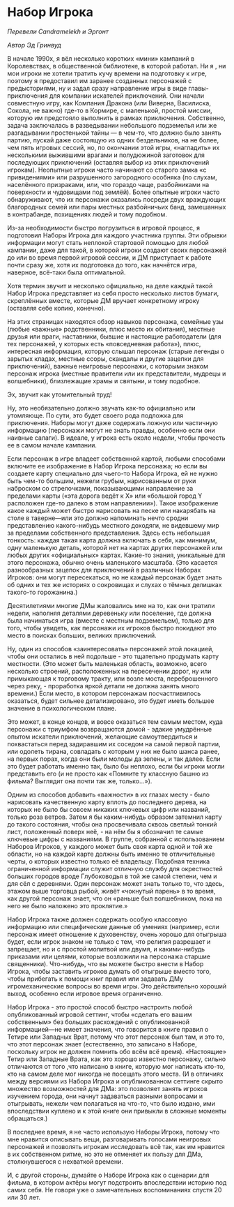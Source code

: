 # Набор Игрока

_Перевели Candramelekh и Эргонт_

_Автор Эд Гринвуд_

В начале 1990х, я вёл несколько коротких «мини» кампаний в Королевствах, в общественной библиотеке, в которой работал. Ни я , ни мои игроки не хотели тратить кучу времени на подготовку к игре, поэтому я предоставил им заранее созданных персонажей с предысториями, ну и задал сразу направление игры в виде главы-приключения для компании искателей приключений. Они начали совместную игру, как Компания Дракона (или Виверна, Василиска, Сокола, не важно) где-то в Кормире, с маленькой, простой миссии, которую им предстояло выполнить в рамках приключения. Собственно, задача заключалась в разведывании небольшого подземелья или же разгадывании простенькой тайны — в чем-то, что должно было занять партию, пускай даже состоящую из одних бездельников, на не более, чем пять игровых сессий, но, по окончании этой игры, «нагладить» их несколькими выжившими врагами и полудюжиной заготовок для последующих приключений (оставляя выбор из этих приключений игрокам). Неопытные игроки часто начинают со старого замка «с привидениями» или разрушенного загородного особняка (по слухам, населённого призраками, или, что гораздо чаще, разбойниками на поверхности и чудовищами под землёй). Более опытные игроки часто обнаруживают, что их персонажи оказались посреди двух враждующих благородных семей или пары местных разбойничьих банд, замешанных в контрабанде, похищениях людей и тому подобном.

Из-за необходимости быстро погрузиться в игровой процесс, я подготовил Наборы Игрока для каждого участника группы. Эти обрывки информации могут стать неплохой стартовой помощью для любой кампании, даже для такой, в которой игроки создают своих персонажей до или во время первой игровой сессии, и ДМ приступает к работе почти сразу же, хотя их подготовка до того, как начнётся игра, наверное, всё-таки была оптимальной.

Хотя термин звучит и несколько официально, на деле каждый такой Набор Игрока представляет из себя просто несколько листов бумаги, скреплённых вместе, которые ДМ вручает конкретному игроку (оставляя себе копию, конечно).

На этих страницах находятся обзор навыков персонажа, семейные узы (любые «важные» родственники, плюс место их обитания), местные друзья или враги, наставники, бывшие и настоящие работодатели (для тех персонажей, у которых есть «повседневная работа»), плюс, интересная информация, которую слышал персонаж (старые легенды о зарытых кладах, местные ссоры, скандалы и другие зацепки для приключений), важные неигровые персонажи, с которыми знаком персонаж игрока (местные правители или их представители, мудрецы и волшебники), близлежащие храмы и святыни, и тому подобное.

Эх, звучит как утомительный труд!

Ну, это необязательно должно звучать как-то официально или утомляюще. По сути, это будет своего рода подложка для приключения. Наборы могут даже содержать ложную или частичную информацию (персонажи могут не знать правды, особенно если они наивные салаги). В идеале, у игрока есть около недели, чтобы прочесть ее в самом начале кампании.

Если персонаж в игре владеет собственной картой, любыми способами включите ее изображение в Набор Игрока персонажа; но если вы создаете карту специально для чьего-то Набора Игрока, ей не нужно быть чем-то большим, нежели грубым, нарисованным от руки наброском со стрелочками, показывающими направление за пределами карты («эта дорога ведёт к X» или «большой город Y расположен где-то далеко в этом направлении»). Такое изображение какое каждый может быстро нарисовать на песке или накарябать на столе в таверне—или это должно напоминать нечто сродни представлению какого-нибудь местного доходяги, не видевшему мир за пределами собственного представления. Здесь есть небольшая тонкость: каждая такая карта должна включать в себя, как минимум, одну маленькую деталь, которой нет на картах других персонажей или любых других «официальных» картах. Какие-то знания, уникальные для этого персонажа, обычно очень маленького масштаба. (Это касается разнообразных зацепок для приключений в различных Наборах Игроков: они могут пересекаться, но не каждый персонаж будет знать об одних и тех же историях о сокровищах и слухах о тёмных делишках такого-то горожанина.)

Десятилетиями многие ДМы жаловались мне на то, как они тратили недели, наполняя деталями деревеньку или поселение, где должна была начинаться игра (вместе с местным подземельем), только для того, чтобы увидеть, как персонажи их игроков быстро покидают это место в поисках больших, великих приключений.

Ну, один из способов «заинтересовать» персонажей этой локацией, чтобы они остались в ней подольше - это тщательно продумать карту местности. (Это может быть маленькая область, возможно, всего несколько строений, расположенных на пересечении дорог, ну или примыкающая к торговому тракту, или возле моста, переброшенного через реку, - проработка яркой детали не должна занять много времени.) Если место, в котором персонажам посчастливилось оказаться, будет сильнее детализировано, это будет иметь большее значение в психологическом плане.

Это может, в конце концов, и вовсе оказаться тем самым местом, куда персонажи с триумфом возвращаются домой - эдакие умудрённые опытом искатели приключений, желающие самоутвердиться и похвастаться перед задиравшим их соседом на самой первой партии, или одолеть тирана, совладать с которым у них не было шанса ранее, на первых порах, когда они были молоды да зелены, и так далее. Если это будет работать именно так, было бы неплохо, если бы игроки могли представить его (и не просто как «Помните ту классную башню из фильма? Выглядит она почти так же, только...»).

Одним из способов добавить «важности» в их глазах месту - было нарисовать качественную карту вплоть до последнего дерева, на которых не было бы совсем никаких ключевых цифр или названий, только роза ветров. Затем я бы каким-нибудь образом затемнил карту до такого состояния, чтобы она просвечивала сквозь светлый тонкий лист, положенный поверх неё, - на нём бы я обозначил те самые ключевые цифры с названиями. В группе, собранной с использованием Наборов Игроков, у каждого может быть своя карта одной и той же области, но на каждой карте должны быть именно те отличительные черты, о которых известно только её владельцу. Подобная техника ограниченной информации служит отличную службу для окрестностей больших городов вроде Глубоководья в той же самой степени, чем и для сёл с деревнями. Один персонаж может знать только то, что здесь, этажом выше торговца рыбой, живёт «чокнутый парень» в то время, как другой персонаж знает, что он «раньше был волшебником, пока на него не было наложено это проклятие.»

Набор Игрока также должен содержать особую классовую информацию или специфические данные об умениях (например, если персонаж имеет отношение к духовенству, очень хорошо для отыгрыша будет, если игрок знаком не только с тем, что религия разрешает и запрещает, но и с простой молитвой или двумя, и какими-нибудь приказами или целями, которые возложили на персонажа старшие священники). Что-нибудь, что вы можете быстро внести в Набор Игрока, чтобы заставить игроков думать об отыгрыше вместо того, чтобы прибегать к помощи книг правил или задавать ДМу игромеханические вопросы во время игры. Это действительно хороший выход, особенно если игровое время ограниченно.

Набор Игрока - это простой способ быстро настроить любой опубликованный игровой сеттинг, чтобы «сделать его вашим собственным» без больших расхождений с опубликованной информацией—не имеет значения, что говорится в книге правил о Тетире или Западных Врат, потому что этот персонаж был там, и это то, что этот персонаж знает (естественно, это записано в Наборе, поскольку игрок не должен помнить обо всём всё время). «Настоящие» Тетир или Западные Врата, как это хорошо известно персонажу, сильно отличаются от того ,что написано в книге, которую мог написать кто-то, кто на самом деле мог никогда не посещать этого места. (И в отличиях между версиями из Набора Игрока и опубликованном сеттинге скрыто множество возможностей для ДМа: это позволяет занять игроков изучением города, они начнут задаваться разными вопросами и отыгрывать, нежели чем полагаться на что-то, что было издано, ими впоследствии куплено и к этой книге они привыкли в сложные моменты обращаться.)

В последнее время, я не часто использую Наборы Игрока, потому что мне нравится описывать вещи, разговаривать голосами неигровых персонажей и позволять игрокам исследовать всё так, как им нравится в их собственном ритме, но это не отменяет их пользу для ДМа, столкнувшегося с нехваткой времени.

И, с другой стороны, думайте о Наборе Игрока как о сценарии для фильма, в котором актёры могут подстроить впоследствии историю под самих себя. Не говоря уже о замечательных воспоминаниях спустя 20 или 30 лет.
